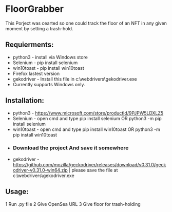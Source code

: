 # FloorGrabber

This Porject was cearted so one could track the floor of an NFT in any given moment by setting a trash-hold.

## Requierments:

- python3 - install via Windows store
- Selenium - pip install selenium
- win10toast - pip install win10toast
- Firefox lastest version
- gekodriver - Install this file in c:\webdrivers\gekodriver.exe
- Currently supports Windows only.

## Installation:

- python3 - https://www.microsoft.com/store/productId/9PJPW5LDXLZ5
- Selenium - open cmd and type pip install selenium OR python3 -m pip install selenium
- win10toast - open cmd and type pip install win10toast OR python3 -m pip install win10toast
- ### Download the project And save it somewhere 
- gekodriver - https://github.com/mozilla/geckodriver/releases/download/v0.31.0/geckodriver-v0.31.0-win64.zip | please save the file at c:\webdrivers\gekodriver.exe



## Usage:

1 Run .py file
2 Give OpenSea URL
3 Give floor for trash-holding
